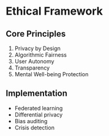 # Ethical Framework

## Core Principles
1. Privacy by Design
2. Algorithmic Fairness
3. User Autonomy
4. Transparency
5. Mental Well-being Protection

## Implementation
- Federated learning
- Differential privacy
- Bias auditing
- Crisis detection